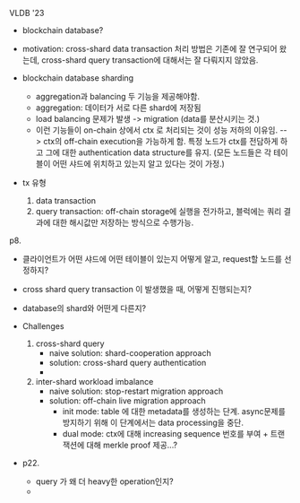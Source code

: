 
VLDB '23

- blockchain database?
- motivation: cross-shard data transaction 처리 방법은 기존에 잘 연구되어 왔는데, cross-shard query transaction에 대해서는 잘 다뤄지지 않았음. 
- blockchain database sharding
	- aggregation과 balancing 두 기능을 제공해야함.
	- aggregation: 데이터가 서로 다른 shard에 저장됨
	- load balancing 문제가 발생 -> migration (data를 분산시키는 것.)
	- 이런 기능들이 on-chain 상에서 ctx 로 처리되는 것이 성능 저하의 이유임.
	  --> ctx의 off-chain execution을 가능하게 함. 특정 노드가 ctx를 전담하게 하고 그에 대한 authentication data structure를 유지. (모든 노드들은 각 테이블이 어떤 샤드에 위치하고 있는지 알고 있다는 것이 가정.)

- tx 유형
	1. data transaction
	2. query transaction: off-chain storage에 실행을 전가하고, 블럭에는 쿼리 결과에 대한 해시값만 저장하는 방식으로 수행가능.

p8.
- 클라이언트가 어떤 샤드에 어떤 테이블이 있는지 어떻게 알고, request할 노드를 선정하지?
- cross shard query transaction 이 발생했을 때, 어떻게 진행되는지?
- database의 shard와 어떤게 다른지? 

- Challenges
	1. cross-shard query
		- naive solution: shard-cooperation approach
		- solution: cross-shard query authentication
		- 
	2. inter-shard workload imbalance
		- naive solution: stop-restart migration approach
		- solution: off-chain live migration approach
			- init mode: table 에 대한 metadata를 생성하는 단계. async문제를 방지하기 위해 이 단계에서는 data processing을 중단.
			- dual mode: ctx에 대해 increasing sequence 번호를 부여 + 트랜잭션에 대해 merkle proof 제공...?
- p22.
	- query 가 왜 더 heavy한 operation인지?
	- 

